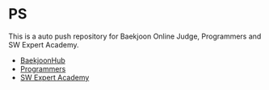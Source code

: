 # PS
This is a auto push repository for Baekjoon Online Judge, Programmers and SW Expert Academy.
- [BaekjoonHub](https://github.com/BaekjoonHub/BaekjoonHub)
- [Programmers](https://programmers.co.kr/)
- [SW Expert Academy](https://swexpertacademy.com/main/main.do)
